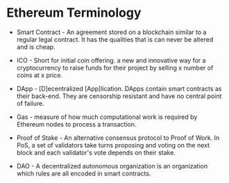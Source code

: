 # Ethereum Terminology

* Smart Contract - An agreement stored on a blockchain similar to a regular legal contract. It has the qualities that is can never be altered and is cheap. 

* ICO - Short for initial coin offering. a new and innovative way for a cryptocurrency to raise funds for their project by selling x number of coins at x price.

* DApp - [D]ecentralized [App]lication. DApps contain smart contracts as their back-end. They are censorship resistant and have no central point of failure.

* Gas - measure of how much computational work is required by Ethereum nodes to process a transaction.

* Proof of Stake - An alternative consensus protocol to Proof of Work. In PoS, a set of validators take turns proposing and voting on the next block and each validator's vote depends on their stake.

* DAO - A decentralized autonomous organization is an organization which rules are all encoded in smart contracts.
